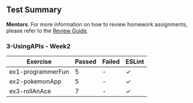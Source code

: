 ## Test Summary

**Mentors**: For more information on how to review homework assignments, please refer to the [Review Guide](https://github.com/HackYourFuture/mentors/blob/main/assignment-support/review-guide.md).

### 3-UsingAPIs - Week2

|     Exercise      | Passed | Failed | ESLint |
|-------------------|--------|--------|--------|
| ex1-programmerFun |   5    |   -    |   ✓    |
| ex2-pokemonApp    |   5    |   -    |   ✓    |
| ex3-rollAnAce     |   7    |   -    |   ✓    |
